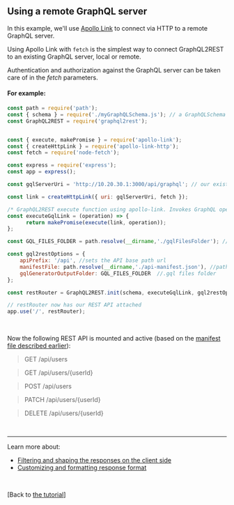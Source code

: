 ## Using a remote GraphQL server

In this example, we'll use [Apollo Link](https://www.apollographql.com/docs/link/links/http/) to connect via HTTP to a remote GraphQL server.

Using Apollo Link with `fetch` is the simplest way to connect GraphQL2REST to an existing GraphQL server, local or remote.

Authentication and authorization against the GraphQL server can be taken care of in the *fetch* parameters. 

#### For example:
```js
const path = require('path');
const { schema } = require('./myGraphQLSchema.js'); // a GraphQLSchema object
const GraphQL2REST = require('graphql2rest');


const { execute, makePromise } = require('apollo-link');
const { createHttpLink } = require('apollo-link-http');
const fetch = require('node-fetch');

const express = require('express');
const app = express();

const gqlServerUri = 'http://10.20.30.1:3000/api/graphql'; // our existing remote GraphQL server

const link = createHttpLink({ uri: gqlServerUri, fetch });

/* GraphQL2REST execute function using apollo-link. Invokes GraphQL operation against gqlServerUri via node-fetch */
const executeGqlLink = (operation) => {
      return makePromise(execute(link, operation));
};

const GQL_FILES_FOLDER = path.resolve(__dirname,'./gqlFilesFolder'); // folder previously generated by generateGqlQueryFiles()

const gql2restOptions = {
	apiPrefix: '/api', //sets the API base path url
	manifestFile: path.resolve(__dirname,'./api-manifest.json'), //pathname of manifest file. Default is ./manifest.json
	gqlGeneratorOutputFolder: GQL_FILES_FOLDER  //.gql files folder
};

const restRouter = GraphQL2REST.init(schema, executeGqlLink, gql2restOptions);

// restRouter now has our REST API attached
app.use('/', restRouter);


```

<br>

Now the following REST API is mounted and active (based on the [manifest file described earlier](manifest-example.json)):

> GET /api/users

> GET /api/users/{userId}

> POST /api/users

> PATCH /api/users/{userId}

> DELETE /api/users/{userId}

<br>


---


Learn more about:
- [Filtering and shaping the responses on the client side](Client%20filters.md)
- [Customizing and formatting response format](Formatting%20responses.md)

<br>

 [Back to [the tutorial](https://github.com/sisense/graphql2rest#tutorial)]
 
 